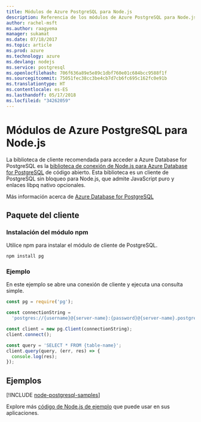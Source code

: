 ```yaml
---
title: Módulos de Azure PostgreSQL para Node.js
description: Referencia de los módulos de Azure PostgreSQL para Node.js
author: rachel-msft
ms.author: raagyema
manager: sukamat
ms.date: 07/18/2017
ms.topic: article
ms.prod: azure
ms.technology: azure
ms.devlang: nodejs
ms.service: postgresql
ms.openlocfilehash: 706f636a89e5e89c1dbf760e01c684bcc9588f1f
ms.sourcegitcommit: 75051fec38cc3be4cb7d7cb6fc695c162fc0e91b
ms.translationtype: HT
ms.contentlocale: es-ES
ms.lasthandoff: 05/17/2018
ms.locfileid: "34262059"
---
```

# <a name="azure-postgresql-modules-for-nodejs"></a>Módulos de Azure PostgreSQL para Node.js

La biblioteca de cliente recomendada para acceder a Azure Database for PostgreSQL es la [biblioteca de conexión de Node.js para Azure Database for PostgreSQL](https://www.npmjs.com/package/pg) de código abierto. Esta biblioteca es un cliente de PostgreSQL sin bloqueo para Node.js, que admite JavaScript puro y enlaces libpq nativo opcionales.

Más información acerca de [Azure Database for PostgreSQL](https://docs.microsoft.com/azure/postgresql/)

## <a name="client-package"></a>Paquete del cliente

### <a name="install-the-npm-module"></a>Instalación del módulo npm

Utilice npm para instalar el módulo de cliente de PostgreSQL.

```bash
npm install pg
```   

### <a name="example"></a>Ejemplo

En este ejemplo se abre una conexión de cliente y ejecuta una consulta simple.

```javascript
const pg = require('pg');

const connectionString =
  'postgres://{username}@{server-name}:{password}@{server-name}.postgres.database.azure.com:5432/{database-name}?ssl=true';

const client = new pg.Client(connectionString);
client.connect();

const query = 'SELECT * FROM {table-name}';
client.query(query, (err, res) => {
  console.log(res);
});
```

## <a name="samples"></a>Ejemplos

[!INCLUDE [node-postgresql-samples](../docs-ref-conceptual/includes/postgresql-samples.md)]

Explore más [código de Node.js de ejemplo](https://azure.microsoft.com/resources/samples/?platform=nodejs) que puede usar en sus aplicaciones.
